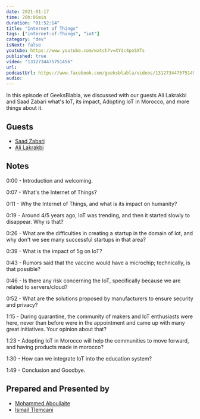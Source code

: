 ```yaml
---
date: 2021-01-17
time: 20h:06min
duration: "01:52:14"
title: "Internet of Things"
tags: ["internet-of-Things", "iot"]
category: "dev"
isNext: false
youtube: https://www.youtube.com/watch?v=XYdc4poSATs
published: true
video: "1312734475751456"
url:
podcastUrl: https://www.facebook.com/geeksblabla/videos/1312734475751456
audio:
---
```


In this episode of GeeksBlabla, we discussed with our guests Ali Lakrakbi and Saad Zabari what's IoT, its impact, Adopting IoT in Morocco, and more things about it.

## Guests

- [Saad Zabari](https://www.facebook.com/zabari.saad)
- [Ali Lakrakbi](https://www.facebook.com/alilakrakbi)

## Notes

0:00 - Introduction and welcoming.

0:07 - What's the Internet of Things?

0:11 - Why the Internet of Things, and what is its impact on humanity?

0:19 - Around 4/5 years ago, IoT was trending, and then it started slowly to disappear. Why is that?

0:26 - What are the difficulties in creating a startup in the domain of Iot, and why don't we see many successful startups in that area?

0:39 - What is the impact of 5g on IoT?

0:43 - Rumors said that the vaccine would have a microchip; technically, is that possible?

0:46 - Is there any risk concerning the IoT, specifically because we are related to servers/cloud?

0:52 - What are the solutions proposed by manufacturers to ensure security and privacy?

1:15 - During quarantine, the community of makers and IoT enthusiasts were here, never than before were in the appointment and came up with many great initiatives. Your opinion about that?

1:23 - Adopting IoT in Morocco will help the communities to move forward, and having products made in morocco?

1:30 - How can we integrate IoT into the education system?

1:49 - Conclusion and Goodbye.

## Prepared and Presented by

- [Mohammed Aboullaite](https://aboullaite.me/)
- [Ismail Tlemcani](https://www.facebook.com/profile.php?id=100010413469638)
